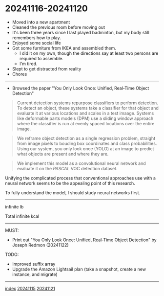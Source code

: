 <head><meta name="viewport" content="width=device-width, initial-scale=1.0, user-scalable=yes" /><meta charset="UTF-8"></head>

# 20241116-20241120

- Moved into a new apartment
- Cleaned the previous room before moving out
- It's been three years since I last played badminton, but my body still remembers how to play.
- Enjoyed some social life
- Got some furniture from IKEA and assembled them.
	- I did it on my own, though the directions say at least two persons are required to assemble.
	- I'm tired.
- Slept to get distracted from reality
- Chores

---

- Browsed the paper "You Only Look Once: Unified, Real-Time Object Detection"

> Current detection systems repurpose classifiers to perform detection. To detect an object, these systems take a classifier for that object and evaluate it at various locations and scales in a test imaage. Systems like deformable parts models (DPM) use a sliding window approach where the classifier is run at evenly spaced locations over the entire image.

> We reframe object detection as a single regression problem, straight from image pixels to bouding box coordinates and class probabilities. Using our system, you only look once (YOLO) at an image to predict what objects are present and where they are.

> We implement this model as a convolutional neural network and evaluate it on the *PASCAL* VOC detection dataset.

Unifying the complicated process that conventional approaches use with a neural network seems to be the appealing point of this research.

To fully understand the model, I should study neural networks first.

---

infinite lb

Total infinite kcal

---

MUST:

- Print out "You Only Look Once: Unified, Real-Time Object Detection" by Joseph Redmon (20241122)

TODO:

- Improved suffix array
- Upgrade the Amazon Lightsail plan (take a snapshot, create a new instance, and migrate)

---

[index](../../index.html)
[20241115](20241115.html)
[20241121](20241121.html)
